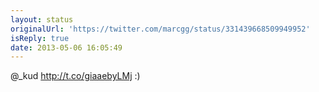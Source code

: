 ```yaml
---
layout: status
originalUrl: 'https://twitter.com/marcgg/status/331439668509949952'
isReply: true
date: 2013-05-06 16:05:49
---
```


@_kud http://t.co/giaaebyLMj :)

